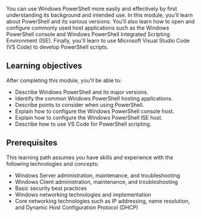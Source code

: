 You can use Windows PowerShell more easily and effectively by first understanding its background and intended use. In this module, you'll learn about PowerShell and its various versions. You'll also learn how to open and configure commonly used host applications such as the Windows PowerShell console and Windows PowerShell Integrated Scripting Environment (ISE). Finally, you'll learn to use Microsoft Visual Studio Code (VS Code) to develop PowerShell scripts.

## Learning objectives

After completing this module, you'll be able to:

- Describe Windows PowerShell and its major versions.
- Identify the common Windows PowerShell hosting applications.
- Describe points to consider when using PowerShell.
- Explain how to configure the Windows PowerShell console host.
- Explain how to configure the Windows PowerShell ISE host.
- Describe how to use VS Code for PowerShell scripting.

## Prerequisites

This learning path assumes you have skills and experience with the following technologies and concepts:

- Windows Server administration, maintenance, and troubleshooting
- Windows Client administration, maintenance, and troubleshooting
- Basic security best practices
- Windows networking technologies and implementation
- Core networking technologies such as IP addressing, name resolution, and Dynamic Host Configuration Protocol (DHCP)
